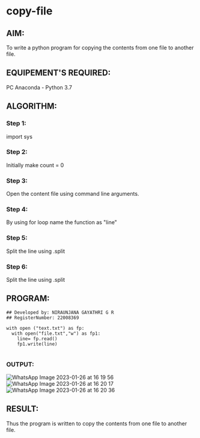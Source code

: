 # copy-file
## AIM:
To write a python program for copying the contents from one file to another file.
## EQUIPEMENT'S REQUIRED: 
PC
Anaconda - Python 3.7
## ALGORITHM: 
### Step 1:
import sys
### Step 2: 
 Initially make count = 0
### Step 3: 
Open the content file using command line arguments.
### Step 4:  
By using for loop name the function as "line"
### Step 5: 
Split the line using .split
### Step 6: 
Split the line using .split
## PROGRAM:
```
## Developed by: NIRAUNJANA GAYATHRI G R
## RegisterNumber: 22008369

with open ("text.txt") as fp:
  with open("file.txt","w") as fp1:
    line= fp.read()
    fp1.write(line)
    
 ```
   

### OUTPUT:

![WhatsApp Image 2023-01-26 at 16 19 56](https://user-images.githubusercontent.com/119395610/214818319-32962c3d-a088-4a20-9591-1ad740755813.jpg)
![WhatsApp Image 2023-01-26 at 16 20 17](https://user-images.githubusercontent.com/119395610/214818381-f26f9425-463d-423c-94f2-f2d39ee9fa8e.jpg)
![WhatsApp Image 2023-01-26 at 16 20 36](https://user-images.githubusercontent.com/119395610/214818435-9e2231b5-2183-4b3a-92cb-355fe1b2dce2.jpg)



## RESULT:
Thus the program is written to copy the contents from one file to another file.
